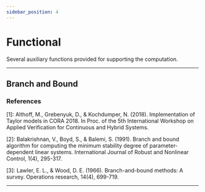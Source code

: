 ```yaml
---
sidebar_position: 4
---
```


# Functional

Several auxiliary functions provided for supporting the computation.

---

## Branch and Bound

### References

[1]: Althoff, M., Grebenyuk, D., & Kochdumper, N. (2018). Implementation of Taylor models in CORA 2018. In Proc. of the
5th International Workshop on Applied Verification for Continuous and Hybrid Systems.

[2]: Balakrishnan, V., Boyd, S., & Balemi, S. (1991). Branch and bound algorithm for computing the minimum stability
degree of parameter‐dependent linear systems. International Journal of Robust and Nonlinear Control, 1(4), 295-317.

[3]: Lawler, E. L., & Wood, D. E. (1966). Branch-and-bound methods: A survey. Operations research, 14(4), 699-719.

---